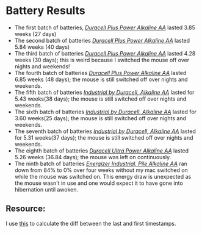 # Battery Results

* The first batch of batteries, [_Duracell Plus Power Alkaline AA_](storage-duracel-plus-power-aa-1.csv) lasted 3.85 weeks (27 days)
* The second batch of batteries [_Duracell Plus Power Alkaline AA_](storage-duracel-plus-power-aa-2.csv) lasted 5.84 weeks (40 days)
* The third batch of batteries [_Duracell Plus Power Alkaline AA_](storage-duracel-plus-power-aa-3.csv) lasted 4.28 weeks (30 days); this is weird because I switched the mouse off over nights and weekends!
* The fourth batch of batteries [_Duracell Plus Power Alkaline AA_](storage-duracel-plus-power-aa-4.csv) lasted 6.85 weeks (48 days); the mouse is still switched off over nights and weekends.
* The fifth batch of batteries [_Industrial by Duracell, Alkaline AA_](storage-industrial-by-duracell-aa-1.csv) lasted for 5.43 weeks(38 days); the mouse is still switched off over nights and weekends.
* The sixth batch of batteries [_Industrial by Duracell, Alkaline AA_](storage-industrial-by-duracell-aa-2.csv) lasted for 3.60 weeks(25 days); the mouse is still switched off over nights and weekends.
* The seventh batch of batteries [_Industrial by Duracell, Alkaline AA_](storage-industrial-by-duracell-aa-3.csv) lasted for 5.31 weeks(37 days); the mouse is still switched off over nights and weekends.
* The eighth batch of batteries [_Duracell Ultra Power Alkaline AA_](storage-duracel-ultra-power-aa-1.csv) lasted 5.26 weeks (36.84 days); the mouse was left on continuously.
* The ninth batch of batteries [_Energizer Industrial, Pile Alkaline AA_](storage-energizer-industrial-aa-1.csv) ran down from 84% to 0% over four weeks without my mac switched on while the mouse was switched on. This energy draw is unexpected as the mouse wasn't in use and one would expect it to have gone into hibernation until awoken.

## Resource:

I use [this](https://iuliacazan.ro/timestamps-diff/) to calculate the diff between the last and first timestamps.
